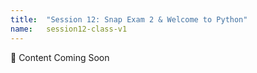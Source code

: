 ```yaml
---
title:  "Session 12: Snap Exam 2 & Welcome to Python"
name:   session12-class-v1
---
```


:construction:  Content Coming Soon
